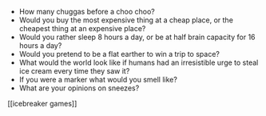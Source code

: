  - How many chuggas before a choo choo?
 - Would you buy the most expensive thing at a cheap place, or the cheapest thing at an expensive place?
 - Would you rather sleep 8 hours a day, or be at half brain capacity for 16 hours a day?
 - Would you pretend to be a flat earther to win a trip to space?
 - What would the world look like if humans had an irresistible urge to steal ice cream every time they saw it?
 - If you were a marker what would you smell like?
 - What are your opinions on sneezes?

[[icebreaker games]]
